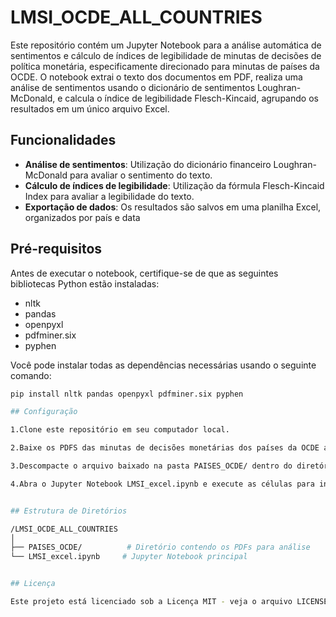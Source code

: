 # LMSI_OCDE_ALL_COUNTRIES

Este repositório contém um Jupyter Notebook para a análise automática de sentimentos e cálculo de índices de legibilidade de minutas de decisões de política monetária, especificamente direcionado para minutas de países da OCDE. O notebook extrai o texto dos documentos em PDF, realiza uma análise de sentimentos usando o dicionário de sentimentos Loughran-McDonald, e calcula o índice de legibilidade Flesch-Kincaid, agrupando os resultados em um único arquivo Excel. 

## Funcionalidades


- **Análise de sentimentos**: Utilização do dicionário financeiro Loughran-McDonald para avaliar o sentimento do texto.
- **Cálculo de índices de legibilidade**: Utilização da fórmula Flesch-Kincaid Index para avaliar a legibilidade do texto.
- **Exportação de dados**: Os resultados são salvos em uma planilha Excel, organizados por país e data

## Pré-requisitos

Antes de executar o notebook, certifique-se de que as seguintes bibliotecas Python estão instaladas:

- nltk
- pandas
- openpyxl
- pdfminer.six
- pyphen

Você pode instalar todas as dependências necessárias usando o seguinte comando:

```bash
pip install nltk pandas openpyxl pdfminer.six pyphen

## Configuração

1.Clone este repositório em seu computador local.

2.Baixe os PDFS das minutas de decisões monetárias dos países da OCDE a serem analisados através do seguinte link do Google Drive: https://drive.google.com/file/d/1OeTzX6oYhgNBBtQc-btyjII01WZSox_L/view

3.Descompacte o arquivo baixado na pasta PAISES_OCDE/ dentro do diretório do projeto.

4.Abra o Jupyter Notebook LMSI_excel.ipynb e execute as células para iniciar a análise.


## Estrutura de Diretórios

/LMSI_OCDE_ALL_COUNTRIES
│
├── PAISES_OCDE/          # Diretório contendo os PDFs para análise
└── LMSI_excel.ipynb     # Jupyter Notebook principal


## Licença

Este projeto está licenciado sob a Licença MIT - veja o arquivo LICENSE.md para detalhes.



